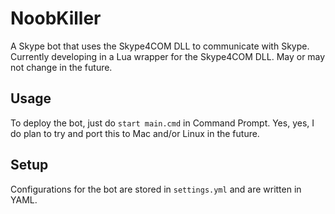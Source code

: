 NoobKiller
======

A Skype bot that uses the Skype4COM DLL to communicate with Skype.
Currently developing in a Lua wrapper for the Skype4COM DLL. May or may not change in the future.

## Usage ##

To deploy the bot, just do `start main.cmd` in Command Prompt.
Yes, yes, I do plan to try and port this to Mac and/or Linux in the future.

## Setup ##

Configurations for the bot are stored in `settings.yml` and are written in YAML.
